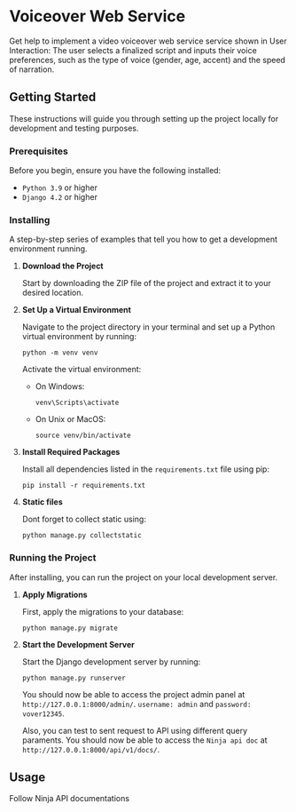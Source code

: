 # Voiceover Web Service

Get help to implement a video voiceover web service service shown in 
User Interaction: The user selects a finalized script and inputs their voice preferences, such as the type of voice (gender, age, accent) and the speed of narration.


## Getting Started

These instructions will guide you through setting up the project locally for development and testing purposes.

### Prerequisites

Before you begin, ensure you have the following installed:
- `Python 3.9` or higher
- `Django 4.2` or higher


### Installing

A step-by-step series of examples that tell you how to get a development environment running.

1. **Download the Project**

    Start by downloading the ZIP file of the project and extract it to your desired location.

2. **Set Up a Virtual Environment**

    Navigate to the project directory in your terminal and set up a Python virtual environment by running:

    ```
    python -m venv venv
    ```

    Activate the virtual environment:

    - On Windows:
      ```
      venv\Scripts\activate
      ```
    - On Unix or MacOS:
      ```
      source venv/bin/activate
      ```

3. **Install Required Packages**

    Install all dependencies listed in the `requirements.txt` file using pip:

    ```
    pip install -r requirements.txt
    ```

3. **Static files**

    Dont forget to collect static using:

    ```
    python manage.py collectstatic
    ```


### Running the Project

After installing, you can run the project on your local development server.

1. **Apply Migrations**

    First, apply the migrations to your database:

    ```
    python manage.py migrate
    ```

2. **Start the Development Server**

    Start the Django development server by running:

    ```
    python manage.py runserver
    ```

    You should now be able to access the project admin panel at `http://127.0.0.1:8000/admin/`. `username: admin` and `password: vover12345`.

    Also, you can test to sent request to API using different query paraments. You should now be able to access the `Ninja api doc` at `http://127.0.0.1:8000/api/v1/docs/`.

## Usage

Follow Ninja API documentations
